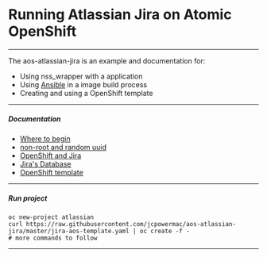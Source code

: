 # Running Atlassian Jira on Atomic OpenShift
---
The aos-atlassian-jira is an example and documentation for:
- Using nss_wrapper with a application
- Using [Ansible](http://docs.ansible.com/ansible/index.html) in a image build process
- Creating and using a OpenShift template

---
##### Documentation
- [Where to begin](docs/1_wheretobegin.md)
- [non-root and random uuid](docs/2_nonroot.md)
- [OpenShift and Jira](docs/3_openshift.md)
- [Jira's Database](docs/4_database.md)
- [OpenShift template](docs/5_template.md)

---
##### Run project
```
oc new-project atlassian
curl https://raw.githubusercontent.com/jcpowermac/aos-atlassian-jira/master/jira-aos-template.yaml | oc create -f -
# more commands to follow
```

---
